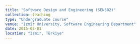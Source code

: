 ```yaml
---
title: "Software Design and Engineering (SEN302)"
collection: teaching
type: "Undergraduate course"
venue: "Izmir University, Software Engineering Department"
date: 2015-02-01
location: "Izmir, Türkiye"
---
```

